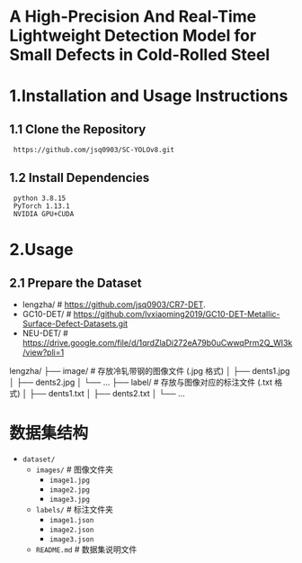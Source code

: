 # A High-Precision And Real-Time Lightweight Detection Model for Small Defects in Cold-Rolled Steel
# 1.Installation and Usage Instructions
## 1.1 Clone the Repository
     https://github.com/jsq0903/SC-YOLOv8.git
     
## 1.2 Install Dependencies
     python	3.8.15
     PyTorch 1.13.1
     NVIDIA GPU+CUDA
# 2.Usage
## 2.1 Prepare the Dataset

- lengzha/         # https://github.com/jsq0903/CR7-DET.
- GC10-DET/        # https://github.com/lvxiaoming2019/GC10-DET-Metallic-Surface-Defect-Datasets.git
- NEU-DET/         # https://drive.google.com/file/d/1qrdZlaDi272eA79b0uCwwqPrm2Q_WI3k/view?pli=1

lengzha/
├── image/       # 存放冷轧带钢的图像文件 (.jpg 格式)
│   ├── dents1.jpg
│   ├── dents2.jpg
│   └── ...
├── label/       # 存放与图像对应的标注文件 (.txt 格式)
│   ├── dents1.txt
│   ├── dents2.txt
│   └── ...

# 数据集结构

- `dataset/`
  - `images/`          # 图像文件夹
    - `image1.jpg`
    - `image2.jpg`
    - `image3.jpg`
  - `labels/`          # 标注文件夹
    - `image1.json`
    - `image2.json`
    - `image3.json`
  - `README.md`        # 数据集说明文件



